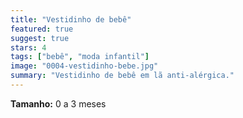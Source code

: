 ```yaml
---
title: "Vestidinho de bebê"
featured: true
suggest: true
stars: 4
tags: ["bebê", "moda infantil"]
image: "0004-vestidinho-bebe.jpg"
summary: "Vestidinho de bebê em lã anti-alérgica."
---
```


**Tamanho:** 0 a 3 meses 

